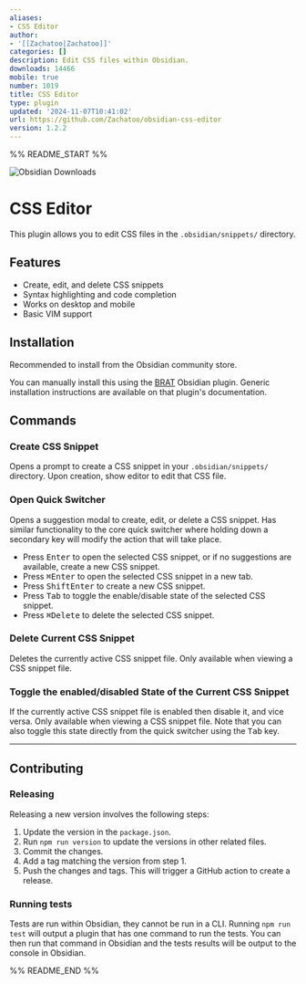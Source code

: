 ```yaml
---
aliases:
- CSS Editor
author:
- '[[Zachatoo|Zachatoo]]'
categories: []
description: Edit CSS files within Obsidian.
downloads: 14466
mobile: true
number: 1019
title: CSS Editor
type: plugin
updated: '2024-11-07T10:41:02'
url: https://github.com/Zachatoo/obsidian-css-editor
version: 1.2.2
---
```


%% README_START %%

![Obsidian Downloads](https://img.shields.io/badge/dynamic/json?logo=obsidian&color=%23483699&label=downloads&query=%24%5B%22css-editor%22%5D.downloads&url=https%3A%2F%2Fraw.githubusercontent.com%2Fobsidianmd%2Fobsidian-releases%2Fmaster%2Fcommunity-plugin-stats.json)

# CSS Editor

This plugin allows you to edit CSS files in the `.obsidian/snippets/` directory.

## Features

-   Create, edit, and delete CSS snippets
-   Syntax highlighting and code completion
-   Works on desktop and mobile
-   Basic VIM support

## Installation

Recommended to install from the Obsidian community store.

You can manually install this using the [BRAT](https://github.com/TfTHacker/obsidian42-brat) Obsidian plugin. Generic installation instructions are available on that plugin's documentation.

## Commands

### Create CSS Snippet

Opens a prompt to create a CSS snippet in your `.obsidian/snippets/` directory. Upon creation, show editor to edit that CSS file.

### Open Quick Switcher

Opens a suggestion modal to create, edit, or delete a CSS snippet. Has similar functionality to the core quick switcher where holding down a secondary key will modify the action that will take place.

-   Press <kbd>Enter</kbd> to open the selected CSS snippet, or if no suggestions are available, create a new CSS snippet.
-   Press <kbd>⌘</kbd><kbd>Enter</kbd> to open the selected CSS snippet in a new tab.
-   Press <kbd>Shift</kbd><kbd>Enter</kbd> to create a new CSS snippet.
-   Press <kbd>Tab</kbd> to toggle the enable/disable state of the selected CSS snippet.
-   Press <kbd>⌘</kbd><kbd>Delete</kbd> to delete the selected CSS snippet.

### Delete Current CSS Snippet

Deletes the currently active CSS snippet file. Only available when viewing a CSS snippet file.

### Toggle the enabled/disabled State of the Current CSS Snippet

If the currently active CSS snippet file is enabled then disable it, and vice versa. Only available when viewing a CSS snippet file. Note that you can also toggle this state directly from the quick switcher using the <kbd>Tab</kbd> key.

---

## Contributing

### Releasing

Releasing a new version involves the following steps:

1. Update the version in the `package.json`.
1. Run `npm run version` to update the versions in other related files.
1. Commit the changes.
1. Add a tag matching the version from step 1.
1. Push the changes and tags. This will trigger a GitHub action to create a release.

### Running tests

Tests are run within Obsidian, they cannot be run in a CLI. Running `npm run test` will output a plugin that has one command to run the tests. You can then run that command in Obsidian and the tests results will be output to the console in Obsidian.


%% README_END %%